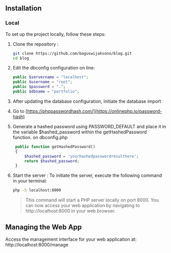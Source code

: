 ## Installation

### Local
To set up the project locally, follow these steps:

1. Clone the repository :
    ```sh
    git clone https://github.com/baguswijaksono/blog.git
    cd blog
    ```
2. Edit the dbconfig configuration on line:

    ```php
    public $servername = "localhost";
    public $username = "root";
    public $password = ".";
    public $dbname = "portfolio";
    ```
3. After updating the database configuration, initiate the database import 
4. Go to [https://phppasswordhash.com/](https://onlinephp.io/password-hash)
5. Generate a hashed password using PASSWORD_DEFAULT and place it in the variable $hashed_password within the getHashedPassword function.
   on dbconfig.php 
   ```php
    public function getHashedPassword()
    {
        $hashed_password = 'yourhashedpasswordresulthere';
        return $hashed_password;
    }
   ```
6. Start the server :
   To initiate the server, execute the following command in your terminal:
    ```sh
    php -S localhost:8000
    ```
    > This command will start a PHP server locally on port 8000. You can now access your web application by navigating to http://localhost:8000 in your web browser.

## Managing the Web App

Access the management interface for your web application at: http://localhost:8000/manage
